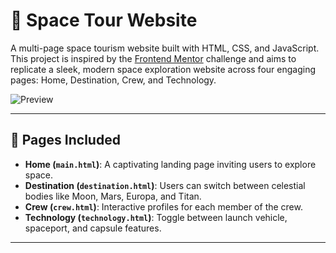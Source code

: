 # 🚀 Space Tour Website

A multi-page space tourism website built with HTML, CSS, and JavaScript. This project is inspired by the [Frontend Mentor](https://www.frontendmentor.io/) challenge and aims to replicate a sleek, modern space exploration website across four engaging pages: Home, Destination, Crew, and Technology.

![Preview](./starter-code/preview.jpg)

---


## 🧭 Pages Included

- **Home (`main.html`)**: A captivating landing page inviting users to explore space.
- **Destination (`destination.html`)**: Users can switch between celestial bodies like Moon, Mars, Europa, and Titan.
- **Crew (`crew.html`)**: Interactive profiles for each member of the crew.
- **Technology (`technology.html`)**: Toggle between launch vehicle, spaceport, and capsule features.

---



